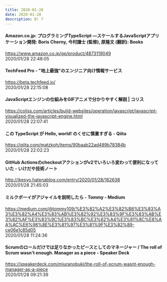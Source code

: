 ```yaml
---
title: 2020-01-28
date: 2020-01-28
description: B! 7
---
```


#### Amazon.co.jp: プログラミングTypeScript ―スケールするJavaScriptアプリケーション開発: Boris Cherny, 今村謙士 (監修), 原隆文 (翻訳): Books
https://www.amazon.co.jp/gp/product/4873119049<br>
2020/01/28 22:48:05<br>


#### TechFeed Pro - "地上最強"のエンジニア向け情報サービス
https://beta.techfeed.io/<br>
2020/01/28 22:15:08<br>


####   JavaScriptエンジンの仕組みをGIFアニメで分かりやすく解説 | コリス
https://coliss.com/articles/build-websites/operation/javascript/javascript-visualized-the-javascript-engine.html<br>
2020/01/28 22:07:41<br>


#### この TypeScript が Hello, world! のくせに慎重すぎる - Qiita
https://qiita.com/matzkoh/items/90baab22ad489b78384b<br>
2020/01/28 22:02:23<br>


#### GitHub Actionsのcheckoutアクションがv2でいろいろ変わって便利になっていた - いけだや技術ノート
http://ikesyo.hatenablog.com/entry/2020/01/28/162638<br>
2020/01/28 21:45:03<br>


#### ミルクボーイがアジャイルを説明したら - Tommy - Medium
https://medium.com/@tommy109/%E3%82%A2%E3%82%B8%E3%83%A3%E3%82%A4%E3%83%AB%E3%82%92%E3%83%9F%E3%83%AB%E3%82%AF%E3%83%9C%E3%83%BC%E3%82%A4%E3%81%8C%E8%AA%AC%E6%98%8E%E3%81%97%E3%81%9F%E3%82%89-ce06e1c85d05<br>
2020/01/28 11:24:36<br>


#### Scrumのロールだけでは足りなかったピースとしてのマネージャー / The roll of Scrum wasn't enough. Manager as a piece - Speaker Deck
https://speakerdeck.com/miuranobuki/the-roll-of-scrum-wasnt-enough-manager-as-a-piece<br>
2020/01/28 09:21:39<br>



